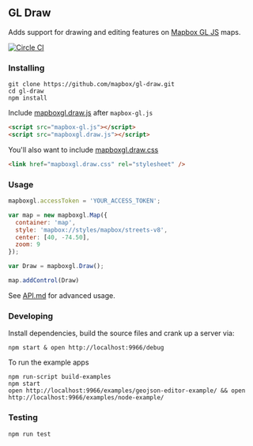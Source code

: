 GL Draw
---

Adds support for drawing and editing features on [Mapbox GL JS](https://www.mapbox.com/mapbox-gl-js/) maps.

[![Circle CI](https://circleci.com/gh/mapbox/gl-draw/tree/master.svg?style=svg)](https://circleci.com/gh/mapbox/gl-draw/tree/master)

### Installing

```
git clone https://github.com/mapbox/gl-draw.git
cd gl-draw
npm install
```

Include [mapboxgl.draw.js](https://github.com/mapbox/gl-draw/blob/master/dist/mapboxgl.draw.js) after `mapbox-gl.js`

```html
<script src="mapbox-gl.js"></script>
<script src="mapboxgl.draw.js"></script>
```

You'll also want to include [mapboxgl.draw.css](https://github.com/mapbox/gl-draw/blob/dev-pages/dist/mapboxgl.draw.css)

```html
<link href="mapboxgl.draw.css" rel="stylesheet" />
```

### Usage

```js
mapboxgl.accessToken = 'YOUR_ACCESS_TOKEN';

var map = new mapboxgl.Map({
  container: 'map',
  style: 'mapbox://styles/mapbox/streets-v8',
  center: [40, -74.50],
  zoom: 9
});

var Draw = mapboxgl.Draw();

map.addControl(Draw)
```
See [API.md](https://github.com/mapbox/gl-draw/blob/master/API.md) for advanced usage.

### Developing

Install dependencies, build the source files and crank up a server via:

```
npm start & open http://localhost:9966/debug
```

To run the example apps

```
npm run-script build-examples
npm start
open http://localhost:9966/examples/geojson-editor-example/ && open http://localhost:9966/examples/node-example/
```

### Testing

```
npm run test
```
